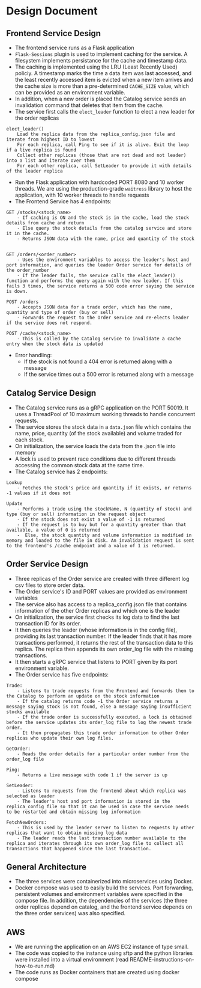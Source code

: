 # Design Document

## Frontend Service Design

- The frontend service runs as a Flask application
- `Flask-Sessions` plugin is used to implement caching for the service. A filesystem implements persistance for the cache and timestamp data.
- The caching is implemented using the LRU (Least Recently Used) policiy. A timestamp marks the time a data item was last accessed, and the least recently accessed item is evicted when a new item arrives and the cache size is more than a pre-determined `CACHE_SIZE` value, which can be provided as an environment variable.
- In addition, when a new order is placed the Catalog service sends an invalidation command that deletes that item from the cache.
- The service first calls the `elect_leader` function to elect a new leader for the order replicas

```
elect_leader()
    Load the replica data from the replica_config.json file and iterate from highest ID to lowest
    For each replica, call Ping to see if it is alive. Exit the loop if a live replica is found
    Collect other replicas (those that are not dead and not leader) into a list and iterate over them
    For each other replica, call SetLeader to provide it with details of the leader replica
```
- Run the Flask application with hardcoded PORT 8080 and 10 worker threads. We are using the production-grade `waitress` library to host the application, with 10 worker threads to handle requests
- The Frontend Service has 4 endpoints:
```
GET /stocks/<stock_name>
    - If caching is ON and the stock is in the cache, load the stock details from cache and return
    - Else query the stock details from the catalog service and store it in the cache. 
    - Returns JSON data with the name, price and quantity of the stock


GET /orders/<order_number>
    - Uses the environment variables to access the leader's host and port information, and queries the leader Order service for details of the order_number
    - If the leader fails, the service calls the elect_leader() function and performs the query again with the new leader. If this fails 3 times, the service returns a 500 code error saying the service is down.

POST /orders
    - Accepts JSON data for a trade order, which has the name, quantity and type of order (buy or sell)
    - Forwards the request to the Order service and re-elects leader if the service does not respond.

POST /cache/<stock_name> 
    - This is called by the Catalog service to invalidate a cache entry when the stock data is updated
```
- Error handling:
    - If the stock is not found a 404 error is returned along with a message
    - If the service times out a 500 error is returned along with a message
    


## Catalog Service Design
- The Catalog service runs as a gRPC application on the PORT 50019. It uses a ThreadPool of 10 maximum working threads to handle concurrent requests.
- The service stores the stock data in a `data.json` file which contains the name, price, quantity (of the stock available) and volume traded for each stock.
- On initialization, the service loads the data from the .json file into memory
- A lock is used to prevent race conditions due to different threads accessing the common stock data at the same time.
- The Catalog service has 2 endpoints:
```
Lookup
    - Fetches the stock's price and quantity if it exists, or returns -1 values if it does not

Update
    - Performs a trade using the stockName, N (quantity of stock) and type (buy or sell) information in the request object
    - If the stock does not exist a value of -1 is returned
    - If the request is to buy but for a quantity greater than that available, a value of 0 is returned
    -  Else, the stock quantity and volume information is modified in memory and loaded to the file in disk. An invalidation request is sent to the frontend's /cache endpoint and a value of 1 is returned.
```

## Order Service Design
- Three replicas of the Order service are created with three different log csv files to store order data.
- The Order service's ID and PORT values are provided as environment variables
- The service also has access to a replica_config.json file that contains information of the other Order replicas and which one is the leader
- On initialization, the service first checks its log data to find the last transaction ID for its order.
- It then queries the leader (whose information is in the config file), providing its last transaction number. If the leader finds that it has more transactions performed, it returns the rest of the transaction data to this replica. The replica then appends its own order_log file with the missing transactions.
- It then starts a gRPC service that listens to PORT given by its port environment variable.
- The Order service has five endpoints:

```
Trade:
    - Listens to trade requests from the Frontend and forwards them to the Catalog to perform an update on the stock information
    - If the catalog returns code -1 the Order service returns a message saying stock is not found, else a message saying insufficient stocks available
    - If the trade order is successfully executed, a lock is obtained before the service updates its order_log file to log the newest trade order.
    - It then propagates this trade order information to other Order replicas who update their own log files.

GetOrder:
    - Reads the order details for a particular order number from the order_log file

Ping:
    - Returns a live message with code 1 if the server is up

SetLeader:
    - Listens to requests from the frontend about which replica was selected as leader
    - The leader's host and port information is stored in the replica_config file so that it can be used in case the service needs to be restarted and obtain missing log information

FetchNewOrders:
    - This is used by the leader server to listen to requests by other replicas that want to obtain missing log data
    - The leader reads the last transaction number available to the replica and iterates through its own order_log file to collect all transactions that happened since the last transaction.
```

## General Architecture
- The three services were containerized into microservices using Docker.
- Docker compose was used to easily build the services. Port forwarding, persistent volumes and environment variables were specified in the compose file. In addition, the dependencies of the services (the three order replicas depend on catalog, and the frontend service depends on the three order services) was also specified.


## AWS

- We are running the application on an AWS EC2 instance of type small.
- The code was copied to the instance using sftp and the python libraries were installed into a virtual environment (read README-instructions-on-how-to-run.md)
- The code runs as Docker containers that are created using docker compose